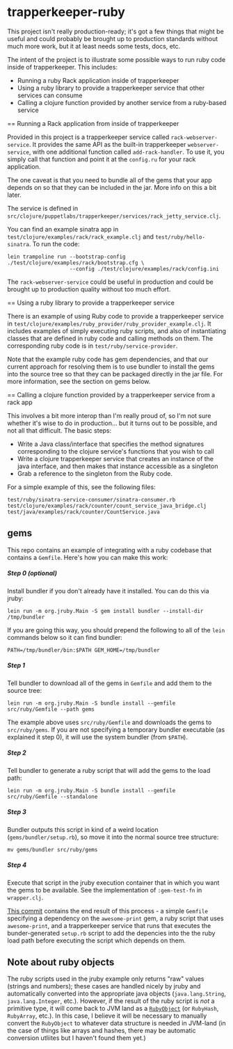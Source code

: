 trapperkeeper-ruby
==================

This project isn't really production-ready; it's got a few things that might
be useful and could probably be brought up to production standards without much
more work, but it at least needs some tests, docs, etc.

The intent of the project is to illustrate some possible ways to run ruby code
inside of trapperkeeper.  This includes:

* Running a ruby Rack application inside of trapperkeeper
* Using a ruby library to provide a trapperkeeper service that other services
  can consume
* Calling a clojure function provided by another service from a ruby-based
  service

== Running a Rack application from inside of trapperkeeper

Provided in this project is a trapperkeeper service called `rack-webserver-service`.
It provides the same API as the built-in trapperkeeper `webserver-service`, with
one additional function called `add-rack-handler`.  To use it, you simply call
that function and point it at the `config.ru` for your rack application.

The one caveat is that you need to bundle all of the gems that your app depends
on so that they can be included in the jar.  More info on this a bit later.

The service is defined in `src/clojure/puppetlabs/trapperkeeper/services/rack_jetty_service.clj`.

You can find an example sinatra app in `test/clojure/examples/rack/rack_example.clj` and
`test/ruby/hello-sinatra`.  To run the code:

    lein trampoline run --bootstrap-config ./test/clojure/examples/rack/bootstrap.cfg \
                        --config ./test/clojure/examples/rack/config.ini

The `rack-webserver-service` could be useful in production and could be brought
up to production quality without too much effort.

== Using a ruby library to provide a trapperkeeper service

There is an example of using Ruby code to provide a trapperkeeper service in
`test/clojure/examples/ruby_provider/ruby_provider_example.clj`.  It includes
examples of simply executing ruby scripts, and also of instantiating classes that
are defined in ruby code and calling methods on them.  The corresponding ruby
code is in `test/ruby/service-provider`.

Note that the example ruby code has gem dependencies, and that our current
approach for resolving them is to use bundler to install the gems into
the source tree so that they can be packaged directly in the jar file.  For
more information, see the section on gems below.

== Calling a clojure function provided by a trapperkeeper service from a rack app

This involves a bit more interop than I'm really proud of, so I'm not sure whether
it's wise to do in production... but it turns out to be possible, and not all
that difficult.  The basic steps:

* Write a Java class/interface that specifies the method signatures corresponding
  to the clojure service's functions that you wish to call
* Write a clojure trapperkeeper service that creates an instance of the java
  interface, and then makes that instance accessible as a singleton
* Grab a reference to the singleton from the Ruby code.

For a simple example of this, see the following files:

    test/ruby/sinatra-service-consumer/sinatra-consumer.rb
    test/clojure/examples/rack/counter/count_service_java_bridge.clj
    test/java/examples/rack/counter/CountService.java


## gems
This repo contains an example of integrating with a ruby codebase that contains a `Gemfile`.  Here's how you can make this work:

##### Step 0 (optional)
Install bundler if you don't already have it installed.  You can do this via jruby:
```
lein run -m org.jruby.Main -S gem install bundler --install-dir /tmp/bundler
```
If you are going this way, you should prepend the following to all of the `lein` commands below so it can find bundler:
```
PATH=/tmp/bundler/bin:$PATH GEM_HOME=/tmp/bundler
```

##### Step 1
Tell bundler to download all of the gems in `Gemfile` and add them to the source tree:
```
lein run -m org.jruby.Main -S bundle install --gemfile src/ruby/Gemfile --path gems
```
The example above uses `src/ruby/Gemfile` and downloads the gems to `src/ruby/gems`.  If you are not specifying a temporary bundler executable (as explained it step 0), it will use the system bundler (from `$PATH`).

##### Step 2
Tell bundler to generate a ruby script that will add the gems to the load path:
```
lein run -m org.jruby.Main -S bundle install --gemfile src/ruby/Gemfile --standalone
```

##### Step 3
Bundler outputs this script in kind of a weird location (`gems/bundler/setup.rb`), so move it into the normal source tree structure:
```
mv gems/bundler src/ruby/gems
```

##### Step 4
Execute that script in the jruby execution container that in which you want the gems to be available.  See the implementation of `:gem-test-fn` in `wrapper.clj`.

[This commit](https://github.com/KevinCorcoran/trapperkeeper-polyglot-playground/commit/39f3bbf02a7ab71a1aaf70601d0fd0051d4bc57e) contains the end result of this process - a simple `Gemfile` specifying a dependency on the `awesome-print` gem, a ruby script that uses `awesome-print`, and a trapperkeeper service that runs that executes the bunder-generated `setup.rb` script to add the depencies into the the ruby load path before executing the script which depends on them.

## Note about ruby objects
The ruby scripts used in the jruby example only returns "raw" values (strings and numbers); these cases are handled nicely by jruby and automatically converted into the appropriate java objects (`java.lang.String`, `java.lang.Integer`, etc.).  However, if the result of the ruby script is *not* a primitive type, it will come back to JVM land as a [`RubyObject`](http://jruby.org/apidocs/org/jruby/RubyObject.html) (or `RubyHash`, `RubyArray`, etc.).  In this case, I believe it will be necessary to manually convert the `RubyObject` to whatever data structure is needed in JVM-land (in the case of things like arrays and hashes, there may be automatic conversion utliites but I haven't found them yet.)
